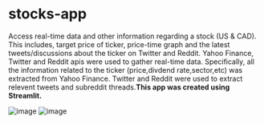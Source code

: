 # stocks-app
Access real-time data and other information regarding a stock (US & CAD). This includes, target price of ticker, price-time graph and the latest tweets/discussions about the ticker on Twitter and Reddit. Yahoo Finance, Twitter and Reddit apis were used to gather real-time data. Specifically, all the information related to the ticker (price,divdend rate,sector,etc) was extracted from Yahoo Finance. Twitter and Reddit were used to extract relevent tweets and subreddit threads.**This app was created using Streamlit.**

![image](https://user-images.githubusercontent.com/64914881/199118557-368d0a4f-ab46-4b2a-9396-1c472bb47c78.png)
![image](https://user-images.githubusercontent.com/64914881/199118665-01f1839b-1db6-487d-9e21-6ea374fc81f6.png)

